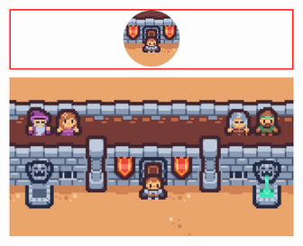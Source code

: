 

<div align="center" style="border: 2px solid red;">
        
<img src="art/Export/logo.jpg" alt="Description" style="border-radius: 100px; width: 100px;">

</div>

![Caveat Manager](art/Export/background.jpg)
